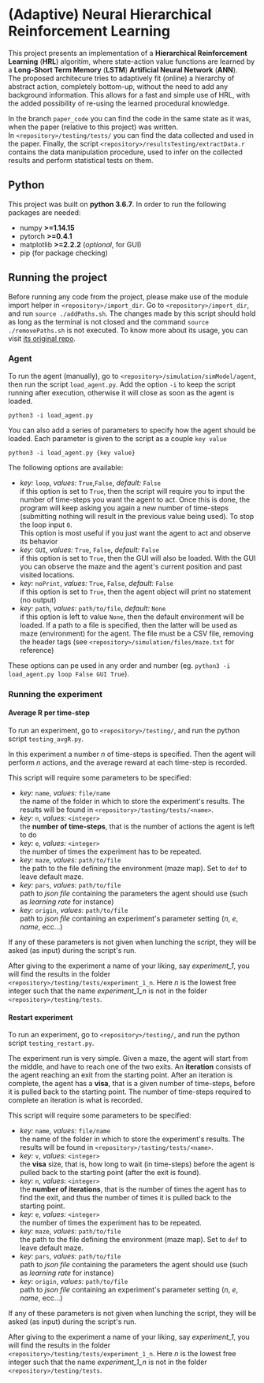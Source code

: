 # (Adaptive) Neural Hierarchical Reinforcement Learning

This project presents an implementation of a **Hierarchical Reinforcement Learning** (**HRL**) algoritim, where state-action value functions are learned by a **Long-Short Term Memory** (**LSTM**) **Artificial Neural Network** (**ANN**). <br /> The proposed architecure tries to adaptively fit (online) a hierarchy of abstract action, completely bottom-up, without the need to add any background information. This allows for a fast and simple use of HRL, with the added possibility of re-using the learned procedural knowledge.

In the branch `paper_code` you can find the code in the same state as it was, when the paper (relative to this project) was written. <br />
In `<repository>/testing/tests/` you can find the data collected and used in the paper. Finally, the script `<repository>/resultsTesting/extractData.r` contains the data manipulation procedure, used to infer on the collected results and perform statistical tests on them.

## Python

This project was built on **python 3.6.7**. In order to run the following packages are needed:

* numpy **>=1.14.15**
* pytorch **>=0.4.1**
* matplotlib **>=2.2.2** (*optional*, for GUI)
* pip (for package checking)


## Running the project

Before running any code from the project, please make use of the module import helper in `<repository>/import_dir`. Go to `<repository>/import_dir`, and run `source ./addPaths.sh`. The changes made by this script should hold as long as the terminal is not closed and the command `source ./removePaths.sh` is not executed. To know more about its usage, you can visit [its original repo](https://github.com/daddabarba/python_import_assist "Import helper repo").

### Agent

To run the agent (manually), go to `<repository>/simulation/simModel/agent`, then run the script `load_agent.py`. Add the option `-i` to keep the script running after execution, otherwise it will close as soon as the agent is loaded.

```
python3 -i load_agent.py
```

You can also add a series of parameters to specify how the agent should be loaded. Each parameter is given to the script as a couple `key value`

```
python3 -i load_agent.py {key value}
```

The following options are available:

* *key:* `loop`, *values:* `True`,`False`, *default:* `False` <br /> if this option is set to `True`, then the script will require you to input the number of time-steps you want the agent to act. Once this is done, the program will keep asking you again a new number of time-steps (submitting nothing will result in the previous value being used). To stop the loop input `0`. <br/> This option is most useful if you just want the agent to act and observe its behavior
* *key:* `GUI`, *values:* `True`, `False`, *default:* `False` <br /> if this option is set to `True`, then the GUI will also be loaded. With the GUI you can observe the maze and the agent's current position and past visited locations.
* *key:* `noPrint`, *values:* `True`, `False`, *default:* `False` <br /> if this option is set to `True`, then the agent object will print no statement (no output)
* *key:* `path`, *values:* `path/to/file`, *default:* `None` <br /> if this option is left to value `None`, then the default environment will be loaded. If a path to a file is specified, then the latter will be used as maze (environment) for the agent. The file must be a CSV file, removing the header tags (see `<repository>/simulation/files/maze.txt` for reference)

These options can pe used in any order and number (eg. `python3 -i load_agent.py loop False GUI True`).

### Running the experiment

#### Average R per time-step
To run an experiment, go to `<repository>/testing/`, and run the python script `testing_avgR.py`.

In this experiment a number *n* of time-steps is specified. Then the agent will perform *n* actions, and the average reward at each time-step is recorded.

This script will require some parameters to be specified:

* *key:* `name`, *values:* `file/name` <br />  the name of the folder in which to store the experiment's results. The results will be found in `<repository>/tasting/tests/<name>`.
* *key:* `n`, *values:* `<integer>` <br />  the **number of time-steps**, that is the number of actions the agent is left to do
* *key:* `e`, *values:* `<integer>` <br /> the number of times the experiment has to be repeated.
* *key:* `maze`, *values:* `path/to/file` <br />   the path to the file defining the environment (maze map). Set to `def` to leave default maze.
* *key:* `pars`, *values:* `path/to/file` <br />  path to *json file* containing the parameters the agent should use (such as *learning rate* for instance)
* *key:* `origin`, *values:* `path/to/file` <br /> path to *json file* containing an experiment's parameter setting (*n*, *e*, *name*, ecc...) 

If any of these parameters is not given when lunching the script, they will be asked (as input) during the script's run.

After giving to the experiment a name of your liking, say *experiment_1*, you will find the results in the folder `<repository>/testing/tests/experiment_1_n`.
Here *n* is the lowest free integer such that the name *experiment_1_n* is not in the folder `<repository>/testing/tests`.


#### Restart experiment
To run an experiment, go to `<repository>/testing/`, and run the python script `testing_restart.py`.

The experiment run is very simple. Given a maze, the agent will start from the middle, and have to reach one of the two exits.
An **iteration** consists of the agent reaching an exit from the starting point. After an iteration is complete, the agent has a **visa**, that is a given number of time-steps, before it is pulled back to the starting point.
The number of time-steps required to complete an iteration is what is recorded.

This script will require some parameters to be specified:

* *key:* `name`, *values:* `file/name` <br />  the name of the folder in which to store the experiment's results. The results will be found in `<repository>/tasting/tests/<name>`.
* *key:* `v`, *values:* `<integer>` <br />  the **visa** size, that is, how long to wait (in time-steps) before the agent is pulled back to the starting point (after the exit is found).
* *key:* `n`, *values:* `<integer>` <br />  the **number of iterations**, that is the number of times the agent has to find the exit, and thus the number of times it is pulled back to the starting point.
* *key:* `e`, *values:* `<integer>` <br /> the number of times the experiment has to be repeated.
* *key:* `maze`, *values:* `path/to/file` <br />   the path to the file defining the environment (maze map). Set to `def` to leave default maze.
* *key:* `pars`, *values:* `path/to/file` <br />  path to *json file* containing the parameters the agent should use (such as *learning rate* for instance)
* *key:* `origin`, *values:* `path/to/file` <br /> path to *json file* containing an experiment's parameter setting (*n*, *e*, *name*, ecc...) 

If any of these parameters is not given when lunching the script, they will be asked (as input) during the script's run.

After giving to the experiment a name of your liking, say *experiment_1*, you will find the results in the folder `<repository>/testing/tests/experiment_1_n`.
Here *n* is the lowest free integer such that the name *experiment_1_n* is not in the folder `<repository>/testing/tests`.
